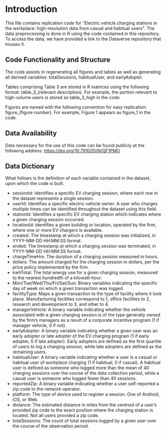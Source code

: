 # Introduction
This file contains replication code for "Electric vehicle charging stations in the workplace: high-resolution data from casual and habitual users". The data preprocessing is done in R using the code contained in this repository. To access the data, we have provided a link to the Dataverse repository that houses it.

## Code Functionality and Structure

The code assists in regenerating all figures and tables as well as generating all derived variables: totalSessions, habitualUser, and earlyAdopter. 

Tables comprising Table 3 are stored in R matrices using the following format: table_3_(relevant description). For example, the portion relevant to high-volume users is stored as table_3_high in the code.

Figures are named with the following convention for easy replication: figure_(figure number). For example, Figure 1 appears as figure_1 in the code. 

## Data Availability

Data necessary for the use of this code can be found publicly at the following address: https://doi.org/10.7910/DVN/QF1PMO

## Data Dictionary

What follows is the definition of each variable contained in the dataset, upon which the code is built. 

* sessionId: Identifies a specific EV charging session, where each row in the dataset represents a single session.
* userId: Identifies a specific electric vehicle owner. A user who charges multiple times can be identified throughout the dataset using this field. 
* stationId: Identifies a specific EV charging station which indicates where a given charging session occurred. 
* locationId: Identifies a given building or location, operated by the firm, where one or more EV chargers is available. 
* created: The timestamp at which a charging session was initialized, in YYYY-MM-DD HH:MM:SS format. 
* ended: The timestamp at which a charging session was terminated, in YYYY-MM-DD HH:MM:SS format. 
* chargeTimeHrs: The duration of a charging session measured in hours. 
* dollars: The amount charged for the charging session in dollars, per the price policy implemented by the firm. 
* kwhTotal: The total energy use for a given charging session, measured to the nearest hundredth of a kilowatt-hour. 
* Mon/Tue/Wed/Thu/Fri/Sat/Sun: Binary variables indicating the specific day of week on which a given transaction was logged.  
* facilityType: Maps a given transaction to the type of facility where it took place. Manufacturing facilities correspond to 1, office facilities to 2, research and development to 3, and other to 4. 
* managerVehicle: A binary variable indicating whether the vehicle associated with a given charging session is of the type generally owned by the firm’s managers as a result of a corporate incentive program (1 if manager vehicle, 0 if not).
* earlyAdopter: A binary variable indicating whether a given user was an early adopter or late adopter of the EV charging program (1 if early adopter, 0 if late adopter). Early adopters are defined as the first quartile of users to log a charging session, while late adopters are defined as the remaining users.  
* habitualUser: A binary variable indicating whether a user is a casual or habitual user of workplace charging (1 if habitual, 0 if casual). A habitual user is defined as someone who logged more than the mean of 40 charging sessions over the course of the data collection period, while a casual user is someone who logged fewer than 40 sessions. 
* reportedZip: A binary variable indicating whether a user self-reported a zip code to the network operator. 
* platform: The type of device used to register a session. One of Android, iOS, or Web. 
* distance: The estimated distance in miles from the centroid of a user’s provided zip code to the exact position where the charging station is located. Not all users provided a zip code. 
* totalSessions: The count of total sessions logged by a given user over the course of the observation period.  



